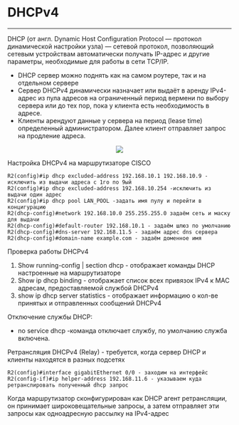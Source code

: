 # DHCPv4
_ _ _
DHCP (от англ. Dynamic Host Configuration Protocol — протокол динамической настройки узла) — сетевой протокол, позволяющий сетевым устройствам автоматически получать IP-адрес и другие параметры, необходимые для работы в сети TCP/IP.
- DHCP сервер можно поднять как на самом роутере, так и на отдельном сервере
- Сервер DHCPv4 динамически назначает или выдаёт в аренду IPv4-адрес из пула адресов на ограниченный период вермени по выбору сервера или до тех пор, пока у клиента есть необходимость в адресе.
- Клиенты арендуют данные у сервера на период (lease time) определенный администратором. Далее клиент отправляет запрос на продление адреса.
  
<p align="center">
<image src="https://github.com/LLlMEJIb87/OTUS-learning/blob/master/15.%20DHCPv4%2C%20SLAAC%20and%20DHCPv6%20protocols/dhcpv4.PNG">
</p>
  
Настройка DHCPv4 на маршрутизаторе CISCO
```
R2(config)#ip dhcp excluded-address 192.168.10.1 192.168.10.9 - исключить из выдачи адреса с 1го по 9ый
R2(config)#ip dhcp excluded-address 192.168.10.254 -исключить из выдачи один адрес
R2(config)#ip dhcp pool LAN_POOL -задать имя пулу и перейти в концигурацию
R2(dhcp-config)#network 192.168.10.0 255.255.255.0 задаём сеть и маску для выдачи
R2(dhcp-config)#default-router 192.168.10.1 - задаём шлюз по умолчанию
R2(dhcp-config)#dns-server 192.168.11.5 - задаём адрес dns сервера
R2(dhcp-config)#domain-name example.com - задаём доменное имя
```
  
Проверка работы DHCPv4
1. Show running-config | section dhcp - отображает команды DHCP настроенные на маршрутизаторе
2. Show ip dhcp binding - отображает список всех привязок IPv4 к MAC адресам, предоставляемой службой DHCPv4
3. show ip dhcp server statistics - отображает информацию о кол-ве принятых и отправленных сообщений DHCPv4
  
Отключение службы DHCP:
- no service dhcp -команда отключает службу, по умолчанию служба включена.
  
Ретрансляция DHCPv4  (Relay) - требуется, когда сервер DHCP и клиенты находятся в разных подсетях
```
R2(config)#interface gigabitEthernet 0/0 - заходим на интерфейс
R2(config-if)#ip helper-address 192.168.11.6 - указываем куда ретранслировать полученный dhcp запрос
```
Когда маршрутизатор сконфигурирован как DHCP агент ретрансляции, он принимает широковещательные запросы, а затем отправляет эти запросы как одноадресную рассылку на IPv4-адрес

